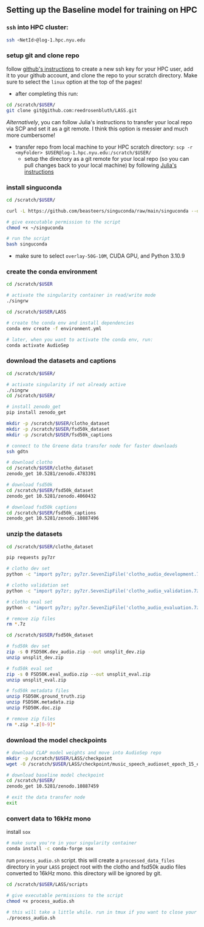 ## Setting up the Baseline model for training on HPC

### `ssh` into HPC cluster:
```bash
ssh <NetId>@log-1.hpc.nyu.edu
```

### setup git and clone repo
follow [github's instructions](https://docs.github.com/en/authentication/connecting-to-github-with-ssh/adding-a-new-ssh-key-to-your-github-account#about-addition-of-ssh-keys-to-your-account) to create a new ssh key for your HPC user, add it to your github account, and clone the repo to your scratch directory. Make sure to select the `linux` option at the top of the pages!
- after completing this run:
```bash
cd /scratch/$USER/
git clone git@github.com:reedrosenbluth/LASS.git
```

*Alternatively*, you can follow Julia's instructions to transfer your local repo via SCP and set it as a git remote. I think this option is messier and much more cumbersome!

- transfer repo from local machine to your HPC scratch directory: `scp -r <myFolder> $USER@log-1.hpc.nyu.edu:/scratch/$USER/`
  - setup the directory as a git remote for your local repo (so you can pull changes back to your local machine) by following [Julia's instructions](https://github.com/juliawilkins/nyu-csgy9223-ML25/blob/main/HPC_tips.md)

### install singuconda
```bash
cd /scratch/$USER/

curl -L https://github.com/beasteers/singuconda/raw/main/singuconda --output /scratch/$USER/singuconda

# give executable permission to the script
chmod +x ~/singuconda

# run the script 
bash singuconda
```
- make sure to select `overlay-50G-10M`, CUDA GPU, and Python 3.10.9

### create the conda environment
```bash
cd /scratch/$USER

# activate the singularity container in read/write mode
./singrw

cd /scratch/$USER/LASS

# create the conda env and install dependencies
conda env create -f environment.yml

# later, when you want to activate the conda env, run:
conda activate AudioSep
```

### download the datasets and captions
```bash
cd /scratch/$USER/

# activate singularity if not already active
./singrw
cd /scratch/$USER/

# install zenodo_get
pip install zenodo_get

mkdir -p /scratch/$USER/clotho_dataset
mkdir -p /scratch/$USER/fsd50k_dataset
mkdir -p /scratch/$USER/fsd50k_captions

# connect to the Greene data transfer node for faster downloads
ssh gdtn

# download clotho
cd /scratch/$USER/clotho_dataset
zenodo_get 10.5281/zenodo.4783391

# download fsd50k
cd /scratch/$USER/fsd50k_dataset
zenodo_get 10.5281/zenodo.4060432

# download fsd50k captions
cd /scratch/$USER/fsd50k_captions
zenodo_get 10.5281/zenodo.10887496
```

### unzip the datasets
```bash
cd /scratch/$USER/clotho_dataset

pip requests py7zr

# clotho dev set
python -c "import py7zr; py7zr.SevenZipFile('clotho_audio_development.7z').extractall('/scratch/$USER/clotho_dataset/development')"

# clotho validation set
python -c "import py7zr; py7zr.SevenZipFile('clotho_audio_validation.7z').extractall('/scratch/$USER/clotho_dataset/validation')"

# clotho eval set
python -c "import py7zr; py7zr.SevenZipFile('clotho_audio_evaluation.7z').extractall('/scratch/$USER/clotho_dataset/evaluation')"

# remove zip files
rm *.7z

cd /scratch/$USER/fsd50k_dataset

# fsd50k dev set
zip -s 0 FSD50K.dev_audio.zip --out unsplit_dev.zip
unzip unsplit_dev.zip

# fsd50k eval set
zip -s 0 FSD50K.eval_audio.zip --out unsplit_eval.zip
unzip unsplit_eval.zip

# fsd50k metadata files
unzip FSD50K.ground_truth.zip
unzip FSD50K.metadata.zip
unzip FSD50K.doc.zip

# remove zip files
rm *.zip *.z[0-9]*
```

### download the model checkpoints
```bash
# download CLAP model weights and move into AudioSep repo
mkdir -p /scratch/$USER/LASS/checkpoint
wget -O /scratch/$USER/LASS/checkpoint/music_speech_audioset_epoch_15_esc_89.98.pt https://huggingface.co/spaces/Audio-AGI/AudioSep/resolve/main/checkpoint/music_speech_audioset_epoch_15_esc_89.98.pt?download=true

# download baseline model checkpoint
cd /scratch/$USER/
zenodo_get 10.5281/zenodo.10887459

# exit the data transfer node
exit
```

### convert data to 16kHz mono

install `sox`
```bash
# make sure you're in your singularity container
conda install -c conda-forge sox

```

run `process_audio.sh` script. this will create a `processed_data_files` directory in your `LASS` project root with the clotho and fsd50k audio files converted to 16kHz mono. this directory will be ignored by git.
```bash
cd /scratch/$USER/LASS/scripts

# give executable permissions to the script
chmod +x process_audio.sh

# this will take a little while. run in tmux if you want to close your laptop and return later
./process_audio.sh
```
